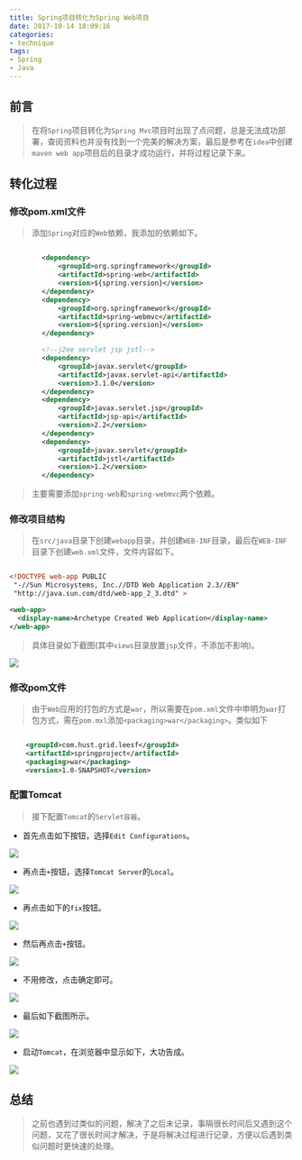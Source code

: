 ```yaml
---
title: Spring项目转化为Spring Web项目
date: 2017-10-14 18:09:16
categories:
- technique
tags:
- Spring
- Java
---
```


## 前言

> 在将`Spring`项目转化为`Spring Mvc`项目时出现了点问题，总是无法成功部署，查阅资料也并没有找到一个完美的解决方案，最后是参考在`idea`中创建`maven web app`项目后的目录才成功运行，并将过程记录下来。

## 转化过程

### 修改pom.xml文件

> 添加`Spring`对应的`Web`依赖，我添加的依赖如下。

```xml

        <dependency>
            <groupId>org.springframework</groupId>
            <artifactId>spring-web</artifactId>
            <version>${spring.version}</version>
        </dependency>
        <dependency>
            <groupId>org.springframework</groupId>
            <artifactId>spring-webmvc</artifactId>
            <version>${spring.version}</version>
        </dependency>

        <!--j2ee servlet jsp jstl-->
        <dependency>
            <groupId>javax.servlet</groupId>
            <artifactId>javax.servlet-api</artifactId>
            <version>3.1.0</version>
        </dependency>
        <dependency>
            <groupId>javax.servlet.jsp</groupId>
            <artifactId>jsp-api</artifactId>
            <version>2.2</version>
        </dependency>
        <dependency>
            <groupId>javax.servlet</groupId>
            <artifactId>jstl</artifactId>
            <version>1.2</version>
        </dependency>


```

> 主要需要添加`spring-web`和`spring-webmvc`两个依赖。

### 修改项目结构

> 在`src/java`目录下创建`webapp`目录，并创建`WEB-INF`目录，最后在`WEB-INF`目录下创建`web.xml`文件，文件内容如下。

```xml

<!DOCTYPE web-app PUBLIC
 "-//Sun Microsystems, Inc.//DTD Web Application 2.3//EN"
 "http://java.sun.com/dtd/web-app_2_3.dtd" >

<web-app>
  <display-name>Archetype Created Web Application</display-name>
</web-app>


```

> 具体目录如下截图(其中`views`目录放置`jsp`文件，不添加不影响)。

![](https://raw.githubusercontent.com/leesf/blogPhotos/master/project-structure.png)

### 修改pom文件

> 由于`Web`应用的打包的方式是`war`，所以需要在`pom.xml`文件中申明为`war`打包方式，需在`pom.mxl`添加`<packaging>war</packaging>`。类似如下

```xml

    <groupId>com.hust.grid.leesf</groupId>
    <artifactId>springproject</artifactId>
    <packaging>war</packaging>
    <version>1.0-SNAPSHOT</version>

```

### 配置Tomcat

> 接下配置`Tomcat`的`Servlet容器`。

* 首先点击如下按钮，选择`Edit Configurations`。

![](https://raw.githubusercontent.com/leesf/blogPhotos/master/config-entrance.png)

* 再点击`+`按钮，选择`Tomcat Server`的`Local`。

![](https://raw.githubusercontent.com/leesf/blogPhotos/master/config-1.png)

* 再点击如下的`fix`按钮。

![](https://raw.githubusercontent.com/leesf/blogPhotos/master/config-2.png)

* 然后再点击`+`按钮。

![](https://raw.githubusercontent.com/leesf/blogPhotos/master/config-3.png)

* 不用修改，点击确定即可。

![](https://raw.githubusercontent.com/leesf/blogPhotos/master/config-4.png)

* 最后如下截图所示。

![](https://raw.githubusercontent.com/leesf/blogPhotos/master/config-5.png)

* 启动`Tomcat`，在浏览器中显示如下，大功告成。

![](https://raw.githubusercontent.com/leesf/blogPhotos/master/config-success.png)

## 总结

> 之前也遇到过类似的问题，解决了之后未记录，事隔很长时间后又遇到这个问题，又花了很长时间才解决，于是将解决过程进行记录，方便以后遇到类似问题时更快速的处理。






